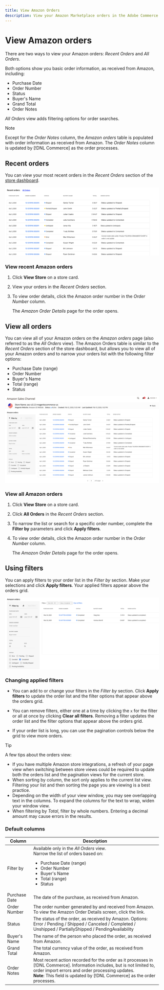 ```yaml
---
title: View Amazon Orders
description: View your Amazon Marketplace orders in the Adobe Commerce or Magento Open Source Admin.
---
```


# View Amazon orders

There are two ways to view your Amazon orders: _Recent Orders_ and _All Orders_.

Both options show you basic order information, as received from Amazon, including:

- Purchase Date
- Order Number
- Status
- Buyer's Name
- Grand Total
- Order Notes

_All Orders_ view adds filtering options for order searches.

>[!NOTE]
>
>Except for the _Order Notes_ column, the _Amazon orders_ table is populated with order information as received from Amazon. The _Order Notes_ column is updated by [!DNL Commerce] as the order processes.

## Recent orders

You can view your most recent orders in the _Recent Orders_ section of the [store dashboard](./amazon-store-dashboard.md).

![Recent Orders](assets/amazon-recent-orders-imported.png)

### View recent Amazon orders

1. Click **View Store** on a store card.

1. View your orders in the _Recent Orders_ section.

1. To view order details, click the Amazon order number in the _Order Number_ column.

    The _Amazon Order Details_ page for the order opens.

## View all orders

You can view all of your Amazon orders on the _Amazon orders_ page (also referred to as the _All Orders_ view). The Amazon Orders table is similar to the _Recent Orders_ section of the store dashboard, but allows you to view all of your Amazon orders and to narrow your orders list with the following filter options:

- Purchase Date (range)
- Order Number
- Buyer's Name
- Total (range)
- Status

![Amazon orders](assets/amazon-orders-list-all.png)

### View all Amazon orders

1. Click **View Store** on a store card.

1. Click **All Orders** in the _Recent Orders_ section.

1. To narrow the list or search for a specific order number, complete the **Filter by** parameters and click **Apply filters**.

1. To view order details, click the Amazon order number in the _Order Number_ column.

    The _Amazon Order Details_ page for the order opens.

## Using filters

You can apply filters to your order list in the _Filter by_ section. Make your selections and click **Apply filters**. Your applied filters appear above the orders grid.

![Filters for viewing Amazon orders](assets/amazon-orders-filter-view.png)

### Changing applied filters

- You can add to or change your filters in the _Filter by_ section. Click **Apply filters** to update the order list and the filter options that appear above the orders grid.

- You can remove filters, either one at a time by clicking the `x` for the filter or all at once by clicking **Clear all filters**. Removing a filter updates the order list and the filter options that appear above the orders grid.

- If your order list is long, you can use the pagination controls below the grid to view more orders.

>[!TIP]
>
>A few tips about the orders view:
>
>- If you have multiple Amazon store integrations, a refresh of your page view when switching between store views could be required to update both the orders list and the pagination views for the current store.
>- When sorting by column, the sort only applies to the current list view. Filtering your list and then sorting the page you are viewing is a best practice.
>- Depending on the width of your view window, you may see overlapping text in the columns. To expand the columns for the text to wrap, widen your window view.
>- When filtering by _Total_, filter by whole numbers. Entering a decimal amount may cause errors in the results.

### Default columns

|Column|Description|
|---|---|
|Filter by|Available only in the _All Orders_ view.<br>Narrow the list of orders based on:<ul><li>Purchase Date (range)</li><li>Order Number</li><li>Buyer's Name</li><li>Total (range)</li><li>Status</li></ul>|
|Purchase Date|The date of the purchase, as received from Amazon.|
|Order Number|The order number generated by and received from Amazon. To view the Amazon Order Details screen, click the link. |
|Status|The status of the order, as received by Amazon. Options: Error / Pending / Shipped / Canceled / Completed / Unshipped / PartiallyShipped / PendingAvailability|
|Buyer's Name|The name of the person who placed the order, as received from Amazon.|
|Grand Total|The total currency value of the order, as received from Amazon.|
|Order Notes|Most recent action recorded for the order as it processes in [!DNL Commerce]. Information includes, but is not limited to, order import errors and order processing updates.<br>**Note**: This field is updated by [!DNL Commerce] as the order processes.|
